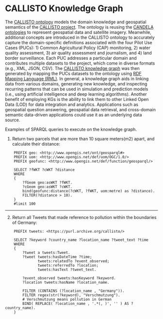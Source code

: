
# CALLISTO Knowledge Graph

The <a name="CALLISTO ontology" href='https://zenodo.org/record/8268090'>CALLISTO ontology</a> models the domain knowledge and geospatial semantics of the <a href='https://callisto-h2020.eu/'>CALLISTO project</a>. The ontology is reusing the <a href='http://candela-h2020.eu/content/semantic-search-v1'>CANDELA ontologies</a> to represent geospatial data and satellite imagery. Meanwhile, additional concepts are introduced in the CALLISTO ontology to accurately capture the domain-specific definitions associated with the four Pilot Use Cases (PUCs): 1) Common Agricultural Policy (CAP) monitoring, 2) water quality assessment, 3) air quality assessment and journalism, and 4) land border surveillance. Each PUC addresses a particular domain and contributes multiple datasets to the project, which come in diverse formats (e.g., XML, JSON, CSV).  The <a href='https://zenodo.org/record/8196894'>CALLISTO  knowledge graph</a> was then generated by mapping the PUCs datasets to the ontology using <a href='https://rml.io/specs/rml/'>RDF Mapping Language (RML)</a>. In general, a knowledge graph aids in linking data from various domains, generating new knowledge, and inspecting recurring patterns that can be used in simulation and prediction models (i.e., using artificial intelligence and deep learning algorithms). Another benefit of employing KGs is the ability to link them to other Linked Open Data (LOD) for data integration and analytics. Applications such as geospatial question answering, geospatial data retrieval, and cross-domain semantic data-driven applications could use it as an underlying data source.

Examples of SPARQL queries to execute on the knowledge graph.

1. Return two parcels that are more than 10 square meters(m2) apart, and calculate their distance:

```
    PREFIX geo: <http://www.opengis.net/ont/geosparql#>
    PREFIX uom: <http://www.opengis.net/def/uom/OGC/1.0/>
    PREFIX geofunc: <http://www.opengis.net/def/function/geosparql/>
	
    SELECT ?fWKT ?cWKT ?distance
    WHERE
    {
        ?fGeom geo:asWKT ?fWKT.
        ?cGeom geo:asWKT ?cWKT.
        bind(geofunc:distance(?cWKT, ?fWKT, uom:metre) as ?distance).
        FILTER(?distance > 10).
    }
    #limit 100
```
-----

2. Return all Tweets that made reference to pollution within the boundaries of Germany:
```
    PREFIX tweets: <https://purl.archive.org/callisto/>
    
    SELECT ?keyword ?country_name ?location_name ?tweet_text ?time
    WHERE 
    {
        ?tweet a tweets:Tweet.
        ?tweet tweets:hasDateTime ?time;
               tweets:relatedTo ?event_observed;  
               tweets:referredTo ?location;
               tweets:hasText ?tweet_text.
        
        ?event_observed tweets:hasKeyword ?keyword.  
        ?location tweets:hasName ?location_name. 
        
        FILTER (CONTAINS (?location_name , "Germany")).
        FILTER regex(str(?keyword), "Verschmutzung").
        # Verschmutzung means pollution in German
        BIND( REPLACE( ?location_name , '.*(, )', '' ) AS ?country_name).
    }
```








